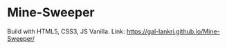 # Mine-Sweeper 
Build with HTML5, CSS3, JS Vanilla.
Link: https://gal-lankri.github.io/Mine-Sweeper/
